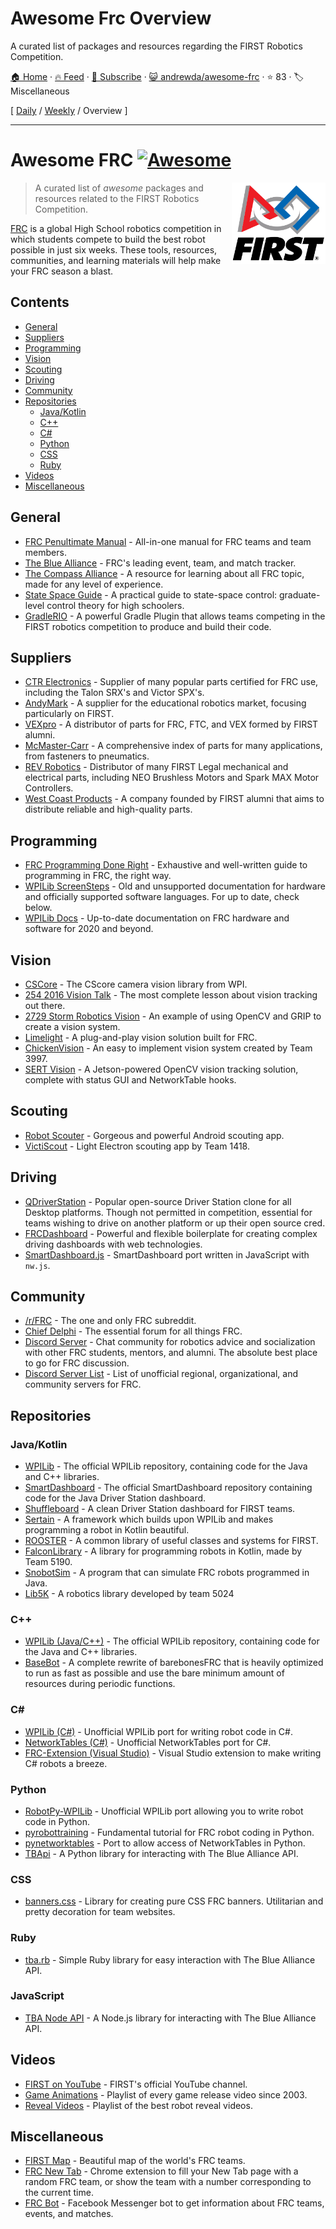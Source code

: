 # Awesome Frc Overview

A curated list of packages and resources regarding the FIRST Robotics Competition.

[🏠 Home](/README.md) · [🔥 Feed](https://test.trackawesomelist.com/andrewda/awesome-frc/feed.xml) · [📮 Subscribe](https://trackawesomelist.us17.list-manage.com/subscribe?u=d2f0117aa829c83a63ec63c2f&id=36a103854c) · [😺 andrewda/awesome-frc](https://github.com/andrewda/awesome-frc/blob/master/README.md) · ⭐ 83 · 🏷️ Miscellaneous

[ [Daily](/content/andrewda/awesome-frc/README.md) / [Weekly](/content/andrewda/awesome-frc/week/README.md) / Overview ]

---

# Awesome FRC [![Awesome](https://awesome.re/badge.svg)](https://awesome.re)

[<img src="https://github.com/andrewda/awesome-frc/raw/master/media/first.svg" align="right" width="150">](https://www.firstinspires.org/robotics/frc)

> A curated list of *awesome* packages and resources related to the FIRST Robotics Competition.

[FRC](https://www.firstinspires.org/robotics/frc) is a global High School robotics competition in which students compete to build the best robot possible in just six weeks. These tools, resources, communities, and learning materials will help make your FRC season a blast.

## Contents

*   [General](#general)
*   [Suppliers](#suppliers)
*   [Programming](#programming)
*   [Vision](#vision)
*   [Scouting](#scouting)
*   [Driving](#driving)
*   [Community](#community)
*   [Repositories](#repositories)
    *   [Java/Kotlin](#javakotlin)
    *   [C++](#c)
    *   [C#](#c-1)
    *   [Python](#python)
    *   [CSS](#css)
    *   [Ruby](#ruby)
*   [Videos](#videos)
*   [Miscellaneous](#miscellaneous)

## General

*   [FRC Penultimate Manual](https://github.com/MC42/FRCPenultimateManual) - All-in-one manual for FRC teams and team members.
*   [The Blue Alliance](https://www.thebluealliance.com/) - FRC's leading event, team, and match tracker.
*   [The Compass Alliance](https://www.thecompassalliance.org/) - A resource for learning about all FRC topic, made for any level of experience.
*   [State Space Guide](https://github.com/calcmogul/state-space-guide) - A practical guide to state-space control: graduate-level control theory for high schoolers.
*   [GradleRIO](https://github.com/wpilibsuite/GradleRIO) - A powerful Gradle Plugin that allows teams competing in the FIRST robotics competition to produce and build their code.

## Suppliers

*   [CTR Electronics](http://www.ctr-electronics.com/) - Supplier of many popular parts certified for FRC use, including the Talon SRX's and Victor SPX's.
*   [AndyMark](https://www.andymark.com/) - A supplier for the educational robotics market, focusing particularly on FIRST.
*   [VEXpro](https://www.vexrobotics.com/vexpro) - A distributor of parts for FRC, FTC, and VEX formed by FIRST alumni.
*   [McMaster-Carr](https://www.mcmaster.com/) - A comprehensive index of parts for many applications, from fasteners to pneumatics.
*   [REV Robotics](http://www.revrobotics.com/) - Distributor of many FIRST Legal mechanical and electrical parts, including NEO Brushless Motors and Spark MAX Motor Controllers.
*   [West Coast Products](http://www.wcproducts.net) - A company founded by FIRST alumni that aims to distribute reliable and high-quality parts.

## Programming

*   [FRC Programming Done Right](http://frc-pdr.readthedocs.io/en/latest/) - Exhaustive and well-written guide to programming in FRC, the right way.
*   [WPILib ScreenSteps](https://wpilib.screenstepslive.com) - Old and unsupported documentation for hardware and officially supported software languages. For up to date, check below.
*   [WPILib Docs](https://docs.wpilib.org/en/latest/) - Up-to-date documentation on FRC hardware and software for 2020 and beyond.

## Vision

*   [CSCore](https://github.com/wpilibsuite/cscore) - The CScore camera vision library from WPI.
*   [254 2016 Vision Talk](https://www.youtube.com/watch?v=rLwOkAJqImo) - The most complete lesson about vision tracking out there.
*   [2729 Storm Robotics Vision](https://github.com/2729StormRobotics/StormCV2017) - An example of using OpenCV and GRIP to create a vision system.
*   [Limelight](https://limelightvision.io/) - A plug-and-play vision solution built for FRC.
*   [ChickenVision](https://github.com/team3997/ChickenVision) - An easy to implement vision system created by Team 3997.
*   [SERT Vision](https://github.com/SouthEugeneRoboticsTeam/vision) - A Jetson-powered OpenCV vision tracking solution, complete with status GUI and NetworkTable hooks.

## Scouting

*   [Robot Scouter](https://github.com/SUPERCILEX/Robot-Scouter) - Gorgeous and powerful Android scouting app.
*   [VictiScout](https://github.com/FRCScout/FRCScout) - Light Electron scouting app by Team 1418.

## Driving

*   [QDriverStation](https://github.com/FRC-Utilities/QDriverStation) - Popular open-source Driver Station clone for all Desktop platforms. Though not permitted in competition, essential for teams wishing to drive on another platform or up their open source cred.
*   [FRCDashboard](https://github.com/FRCDashboard/FRCDashboard) - Powerful and flexible boilerplate for creating complex driving dashboards with web technologies.
*   [SmartDashboard.js](https://github.com/erikuhlmann/SmartDashboard.js) - SmartDashboard port written in JavaScript with `nw.js`.

## Community

*   [/r/FRC](https://www.reddit.com/r/FRC/) - The one and only FRC subreddit.
*   [Chief Delphi](https://www.chiefdelphi.com/forums/portal.php) - The essential forum for all things FRC.
*   [Discord Server](http://discord.gg/frc) - Chat community for robotics advice and socialization with other FRC students, mentors, and alumni. The absolute best place to go for FRC discussion.
*   [Discord Server List](https://docs.google.com/spreadsheets/d/1rm6C_hHhPmiIBZxrQT-xGag2Kv9RTpEdENYSKNYB7iI/edit#gid=1112789586) - List of unofficial regional, organizational, and community servers for FRC.

## Repositories

### Java/Kotlin

*   [WPILib](https://github.com/wpilibsuite/allwpilib) - The official WPILib repository, containing code for the Java and C++ libraries.
*   [SmartDashboard](https://github.com/wpilibsuite/SmartDashboard) - The official SmartDashboard repository containing code for the Java Driver Station dashboard.
*   [Shuffleboard](https://github.com/wpilibsuite/Shuffleboard) - A clean Driver Station dashboard for FIRST teams.
*   [Sertain](https://github.com/SouthEugeneRoboticsTeam/sertain) - A framework which builds upon WPILib and makes programming a robot in Kotlin beautiful.
*   [ROOSTER](https://github.com/flamingchickens1540/ROOSTER) - A common library of useful classes and systems for FIRST.
*   [FalconLibrary](https://github.com/FRC5190/FalconLibrary) - A library for programming robots in Kotlin, made by Team 5190.
*   [SnobotSim](https://github.com/snobotsim/SnobotSim) - A program that can simulate FRC robots programmed in Java.
*   [Lib5K](https://github.com/frc5024/lib5k) - A robotics library developed by team 5024

### C++

*   [WPILib (Java/C++)](https://github.com/wpilibsuite/allwpilib) - The official WPILib repository, containing code for the Java and C++ libraries.
*   [BaseBot](https://github.com/frc5024/basebot) - A complete rewrite of barebonesFRC that is heavily optimized to run as fast as possible and use the bare minimum amount of resources during periodic functions.

### C\#

*   [WPILib (C#)](https://github.com/robotdotnet/WPILib) - Unofficial WPILib port for writing robot code in C#.
*   [NetworkTables (C#)](https://github.com/robotdotnet/NetworkTables) - Unofficial NetworkTables port for C#.
*   [FRC-Extension (Visual Studio)](https://github.com/robotdotnet/FRC-Extension) - Visual Studio extension to make writing C# robots a breeze.

### Python

*   [RobotPy-WPILib](https://github.com/robotpy/robotpy-wpilib) - Unofficial WPILib port allowing you to write robot code in Python.
*   [pyrobottraining](https://github.com/robotpy/pyrobottraining) - Fundamental tutorial for FRC robot coding in Python.
*   [pynetworktables](https://github.com/robotpy/pynetworktables) - Port to allow access of NetworkTables in Python.
*   [TBApi](https://github.com/PlasmaRobotics2403/TBApi) - A Python library for interacting with The Blue Alliance API.

### CSS

*   [banners.css](https://github.com/ErikBoesen/banners.css) - Library for creating pure CSS FRC banners. Utilitarian and pretty decoration for team websites.

### Ruby

*   [tba.rb](https://github.com/frc1418/tba.rb) - Simple Ruby library for easy interaction with The Blue Alliance API.

### JavaScript

*   [TBA Node API](https://github.com/Team2537/tba-api-node) - A Node.js library for interacting with The Blue Alliance API.

## Videos

*   [FIRST on YouTube](https://www.youtube.com/user/FIRSTWorldTube) - FIRST's official YouTube channel.
*   [Game Animations](https://www.youtube.com/watch?v=uYNu9cQac1o\&list=PLOPIDgAYFKaQmz6aznEMAbewtqqT7FCqY) - Playlist of every game release video since 2003.
*   [Reveal Videos](https://www.youtube.com/watch?v=2zu1EzyKRRE\&list=PLocx3vY5mUKNSVfiI1kEjZ9AXtMu1N7-B) - Playlist of the best robot reveal videos.

## Miscellaneous

*   [FIRST Map](https://firstmap.github.io) - Beautiful map of the world's FRC teams.
*   [FRC New Tab](https://chrome.google.com/webstore/detail/frc-new-tab/agmoglelphhinnadfmbfodhkdagibkop) - Chrome extension to fill your New Tab page with a random FRC team, or show the team with a number corresponding to the current time.
*   [FRC Bot](https://github.com/FRC-Bot/FRCBot-ChatBot) - Facebook Messenger bot to get information about FRC teams, events, and matches.

